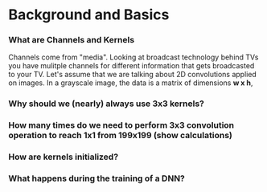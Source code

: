 # Background and Basics</br>

### What are Channels and Kernels</br>
Channels come from "media". Looking at broadcast technology behind TVs you have mulitple channels for different information that gets broadcasted to your TV. Let's assume that we are talking about 2D convolutions applied on images.
In a grayscale image, the data is a matrix of dimensions __w x h__, 
	

### Why should we (nearly) always use 3x3 kernels?</br>

### How many times do we need to perform 3x3 convolution operation to reach 1x1 from 199x199 (show calculations)</br>

### How are kernels initialized?</br>

### What happens during the training of a DNN?</br>


















